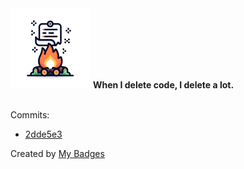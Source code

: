 <img src="https://github.com/my-badges/my-badges/blob/master/badges/mass-delete-commit/mass-delete-commit.png?raw=true" alt="When I delete code, I delete a lot." title="When I delete code, I delete a lot." width="128">
<strong>When I delete code, I delete a lot.</strong>
<br><br>

Commits:

- <a href="https://github.com/Abirdcfly/Abirdcfly/commit/2dde5e344d92dd259ae9ab45fe121064feec3aa2">2dde5e3</a>


Created by <a href="https://github.com/my-badges/my-badges">My Badges</a>